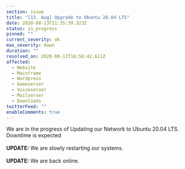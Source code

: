 ```yaml
---
section: issue
title: "[13. Aug] Upgrade to Ubuntu 20.04 LTS"
date: 2020-08-13T11:35:39.323Z
status: in_progress
pinned: ""
current_severity: ok
max_severity: down
duration: ""
resolved_on: 2020-08-13T16:56:42.611Z
affected:
  - Website
  - Mainframe
  - Wordpress
  - Gameserver
  - Voiceserver
  - Mailserver
  - Downloads
twitterFeed: ""
enableComments: true
---
```

We are in the progress of Updating our Network to Ubuntu 20.04 LTS. Downtime is expected\
\
**UPDATE:** We are slowly restarting our systems.\
\
**UPDATE:** We are back online.